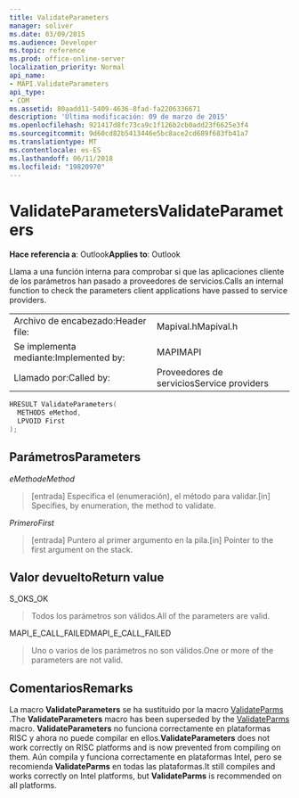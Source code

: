```yaml
---
title: ValidateParameters
manager: soliver
ms.date: 03/09/2015
ms.audience: Developer
ms.topic: reference
ms.prod: office-online-server
localization_priority: Normal
api_name:
- MAPI.ValidateParameters
api_type:
- COM
ms.assetid: 80aadd11-5409-4636-8fad-fa2206336671
description: 'Última modificación: 09 de marzo de 2015'
ms.openlocfilehash: 921417d8fc73ca9c1f126b2cb0add23f6625e3f4
ms.sourcegitcommit: 9d60cd82b5413446e5bc8ace2cd689f683fb41a7
ms.translationtype: MT
ms.contentlocale: es-ES
ms.lasthandoff: 06/11/2018
ms.locfileid: "19820970"
---
```

# <a name="validateparameters"></a><span data-ttu-id="a2360-103">ValidateParameters</span><span class="sxs-lookup"><span data-stu-id="a2360-103">ValidateParameters</span></span>

  
  
<span data-ttu-id="a2360-104">**Hace referencia a**: Outlook</span><span class="sxs-lookup"><span data-stu-id="a2360-104">**Applies to**: Outlook</span></span> 
  
<span data-ttu-id="a2360-105">Llama a una función interna para comprobar si que las aplicaciones cliente de los parámetros han pasado a proveedores de servicios.</span><span class="sxs-lookup"><span data-stu-id="a2360-105">Calls an internal function to check the parameters client applications have passed to service providers.</span></span> 
  
|||
|:-----|:-----|
|<span data-ttu-id="a2360-106">Archivo de encabezado:</span><span class="sxs-lookup"><span data-stu-id="a2360-106">Header file:</span></span>  <br/> |<span data-ttu-id="a2360-107">Mapival.h</span><span class="sxs-lookup"><span data-stu-id="a2360-107">Mapival.h</span></span>  <br/> |
|<span data-ttu-id="a2360-108">Se implementa mediante:</span><span class="sxs-lookup"><span data-stu-id="a2360-108">Implemented by:</span></span>  <br/> |<span data-ttu-id="a2360-109">MAPI</span><span class="sxs-lookup"><span data-stu-id="a2360-109">MAPI</span></span>  <br/> |
|<span data-ttu-id="a2360-110">Llamado por:</span><span class="sxs-lookup"><span data-stu-id="a2360-110">Called by:</span></span>  <br/> |<span data-ttu-id="a2360-111">Proveedores de servicios</span><span class="sxs-lookup"><span data-stu-id="a2360-111">Service providers</span></span>  <br/> |
   
```cpp
HRESULT ValidateParameters(
  METHODS eMethod,
  LPVOID First
);
```

## <a name="parameters"></a><span data-ttu-id="a2360-112">Parámetros</span><span class="sxs-lookup"><span data-stu-id="a2360-112">Parameters</span></span>

 <span data-ttu-id="a2360-113">_eMethod_</span><span class="sxs-lookup"><span data-stu-id="a2360-113">_eMethod_</span></span>
  
> <span data-ttu-id="a2360-114">[entrada] Especifica el (enumeración), el método para validar.</span><span class="sxs-lookup"><span data-stu-id="a2360-114">[in] Specifies, by enumeration, the method to validate.</span></span> 
    
 <span data-ttu-id="a2360-115">_Primero_</span><span class="sxs-lookup"><span data-stu-id="a2360-115">_First_</span></span>
  
> <span data-ttu-id="a2360-116">[entrada] Puntero al primer argumento en la pila.</span><span class="sxs-lookup"><span data-stu-id="a2360-116">[in] Pointer to the first argument on the stack.</span></span>
    
## <a name="return-value"></a><span data-ttu-id="a2360-117">Valor devuelto</span><span class="sxs-lookup"><span data-stu-id="a2360-117">Return value</span></span>

<span data-ttu-id="a2360-118">S_OK</span><span class="sxs-lookup"><span data-stu-id="a2360-118">S_OK</span></span> 
  
> <span data-ttu-id="a2360-119">Todos los parámetros son válidos.</span><span class="sxs-lookup"><span data-stu-id="a2360-119">All of the parameters are valid.</span></span> 
    
<span data-ttu-id="a2360-120">MAPI_E_CALL_FAILED</span><span class="sxs-lookup"><span data-stu-id="a2360-120">MAPI_E_CALL_FAILED</span></span> 
  
> <span data-ttu-id="a2360-121">Uno o varios de los parámetros no son válidos.</span><span class="sxs-lookup"><span data-stu-id="a2360-121">One or more of the parameters are not valid.</span></span>
    
## <a name="remarks"></a><span data-ttu-id="a2360-122">Comentarios</span><span class="sxs-lookup"><span data-stu-id="a2360-122">Remarks</span></span>

<span data-ttu-id="a2360-123">La macro **ValidateParameters** se ha sustituido por la macro [ValidateParms](validateparms.md) .</span><span class="sxs-lookup"><span data-stu-id="a2360-123">The **ValidateParameters** macro has been superseded by the [ValidateParms](validateparms.md) macro.</span></span> <span data-ttu-id="a2360-124">**ValidateParameters** no funciona correctamente en plataformas RISC y ahora no puede compilar en ellos.</span><span class="sxs-lookup"><span data-stu-id="a2360-124">**ValidateParameters** does not work correctly on RISC platforms and is now prevented from compiling on them.</span></span> <span data-ttu-id="a2360-125">Aún compila y funciona correctamente en plataformas Intel, pero se recomienda **ValidateParms** en todas las plataformas.</span><span class="sxs-lookup"><span data-stu-id="a2360-125">It still compiles and works correctly on Intel platforms, but **ValidateParms** is recommended on all platforms.</span></span> 
  

